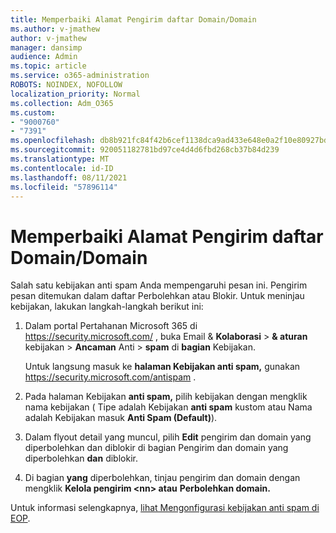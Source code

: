 ```yaml
---
title: Memperbaiki Alamat Pengirim daftar Domain/Domain
ms.author: v-jmathew
author: v-jmathew
manager: dansimp
audience: Admin
ms.topic: article
ms.service: o365-administration
ROBOTS: NOINDEX, NOFOLLOW
localization_priority: Normal
ms.collection: Adm_O365
ms.custom:
- "9000760"
- "7391"
ms.openlocfilehash: db8b921fc84f42b6cef1138dca9ad433e648e0a2f10e80927bd5b0222bfeae3b
ms.sourcegitcommit: 920051182781bd97ce4d4d6fbd268cb37b84d239
ms.translationtype: MT
ms.contentlocale: id-ID
ms.lasthandoff: 08/11/2021
ms.locfileid: "57896114"
---
```

# <a name="fix-sender-addressdomain-list-rules"></a>Memperbaiki Alamat Pengirim daftar Domain/Domain

Salah satu kebijakan anti spam Anda mempengaruhi pesan ini. Pengirim pesan ditemukan dalam daftar Perbolehkan atau Blokir. Untuk meninjau kebijakan, lakukan langkah-langkah berikut ini:

1. Dalam portal Pertahanan Microsoft 365 di <https://security.microsoft.com/> , buka Email & **Kolaborasi** \> **& aturan** kebijakan \> **Ancaman** Anti \> **spam** di **bagian** Kebijakan.

   Untuk langsung masuk ke **halaman Kebijakan anti spam,** gunakan <https://security.microsoft.com/antispam> .

2. Pada halaman Kebijakan **anti spam,** pilih kebijakan dengan mengklik nama kebijakan ( Tipe adalah  Kebijakan **anti spam** kustom atau Nama adalah Kebijakan masuk **Anti Spam (Default)**).
3. Dalam flyout detail yang muncul, pilih **Edit** pengirim dan domain yang diperbolehkan dan diblokir di bagian Pengirim dan domain yang diperbolehkan **dan** diblokir.
4. Di bagian **yang** diperbolehkan, tinjau pengirim dan domain dengan mengklik **Kelola pengirim \<nn\> atau** **Perbolehkan domain.**

Untuk informasi selengkapnya, [lihat Mengonfigurasi kebijakan anti spam di EOP](https://docs.microsoft.com/microsoft-365/security/office-365-security/configure-your-spam-filter-policies).
